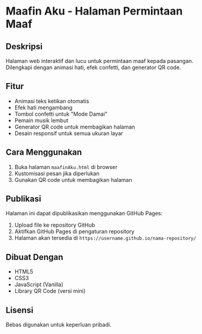 # Maafin Aku - Halaman Permintaan Maaf

## Deskripsi
Halaman web interaktif dan lucu untuk permintaan maaf kepada pasangan. Dilengkapi dengan animasi hati, efek confetti, dan generator QR code.

## Fitur
- Animasi teks ketikan otomatis
- Efek hati mengambang
- Tombol confetti untuk "Mode Damai"
- Pemain musik lembut
- Generator QR code untuk membagikan halaman
- Desain responsif untuk semua ukuran layar

## Cara Menggunakan
1. Buka halaman `maafinAku.html` di browser
2. Kustomisasi pesan jika diperlukan
3. Gunakan QR code untuk membagikan halaman

## Publikasi
Halaman ini dapat dipublikasikan menggunakan GitHub Pages:
1. Upload file ke repository GitHub
2. Aktifkan GitHub Pages di pengaturan repository
3. Halaman akan tersedia di `https://username.github.io/nama-repository/`

## Dibuat Dengan
- HTML5
- CSS3
- JavaScript (Vanilla)
- Library QR Code (versi mini)

## Lisensi
Bebas digunakan untuk keperluan pribadi.